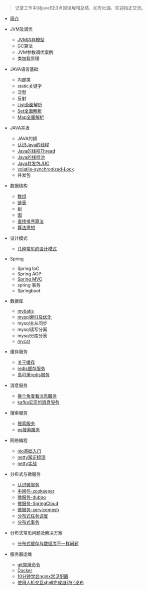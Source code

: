
> 记录工作中对java知识点的理解和总结，如有纰漏，欢迎指正交流。



* [简介](README.md)

* JVM及调优
  * [JVM内存模型](jvm/jmm.md)
  * GC算法
  * JVM参数调优案例
  * 类加载原理

* JAVA语言基础
  * 内部类
  * static关键字
  * 泛型
  * 反射
  * [List全面解析](lang_base/collection/list.md)
  * [Set全面解析](lang_base/collection/set.md)
  * [Map全面解析](lang_base/collection/map.md)

* JAVA并发
  * JAVA的锁
  * [认识Java的线程](concurrency/thread-1.md)
  * [Java的线程Thread](concurrency/thread-2.md)
  * [Java的线程池](concurrency/thread-3.md)
  * [Java并发包JUC](concurrency/thread-4.md)
  * [volatile-synchronized-Lock](concurrency/concurrent-compare.md)
  * 并发包

* 数据结构
  * [数组](data-structure/array.md)
  * [链表](data-structure/link.md)
  * [树](data-structure/tree.md)
  * [图](data-structure/graph.md)
  * [查找排序算法](data-structure/algorithm_sort_search.md)
  * [算法思想](data-structure/algorithm_thinking.md)

* 设计模式
  * [几种常见的设计模式](design-pattern/design-pattern.md)

* Spring
  * Spring IoC
  * Spring AOP
  * [Spring MVC](spring/spring.md)
  * spring 事务
  * Springboot

* 数据库
  * [mybatis](database/mybatis.md)
  * [mysql索引及优化](database/mysql.md)
  * mysql主从同步
  * mysql读写分离
  * mysql分库分表
  * [mycat](database/mycat.md)

* 缓存服务
  * [关于缓存](cache/cache.md)
  * [redis缓存服务](cache/redis.md)
  * [高可用redis服务](cache/redis-high-available.md)

* 消息服务
  * [换个角度看消息服务](message/message.md)
  * [kafka实现的消息服务](message/kafka.md)

* 搜索服务
  * [搜索服务](search/search.md)
  * [es搜索服务](search/elasticsearch.md)

* 网络编程
  * [nio基础入门](network/nio.md)
  * [netty知识梳理](network/netty.md)
  * [netty实战](network/netty-in-action.md)

* 分布式与微服务
  * [认识微服务](microservice/microservice.md)
  * [中间件-zookeeper](microservice/zookeeper.md)
  * [微服务-dubbo](microservice/dubbo.md)
  * [微服务-SpringCloud](microservice/springcloud.md)
  * [微服务-servicemesh](microservice/servicemesh.md)
  * [分布式任务调度](microservice/job.md)
  * [分布式事务](microservice/distribution-transaction.md)

* 分布式常见问题及解决方案
  * [分布式缓存与数据库不一样问题](solutions/cache-consistency.md)

* 服务器运维
  * [git常用命令](maintain/git.md)
  * [Docker](maintain/docker.md)
  * [10分钟学会nginx常见配置](maintain/nginx.md)
  * [使用人机交互shell完成自动化发布](maintain/shell.md)

  











